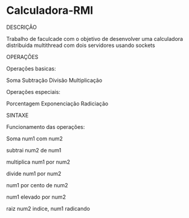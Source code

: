 # Calculadora-RMI

DESCRIÇÃO

Trabalho de faculcade com o objetivo de desenvolver uma calculadora distribuida multithread com dois servidores usando sockets

OPERAÇÕES

Operações basicas:

Soma Subtração Divisão Multiplicação

Operações especiais:

Porcentagem Exponenciação Radiciação

SINTAXE

Funcionamento das operações:

Soma num1 com num2

subtrai num2 de num1

multiplica num1 por num2 

divide num1 por num2 

num1 por cento de num2 

num1 elevado por num2  

raiz num2 indice, num1 radicando
